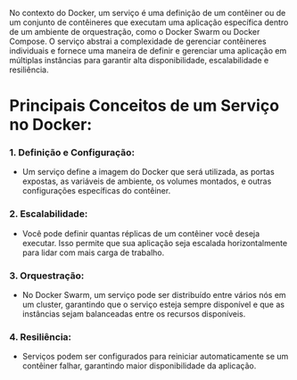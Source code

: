 No contexto do Docker, um serviço é uma definição de um contêiner ou de um conjunto de contêineres que executam uma aplicação específica dentro de um ambiente de orquestração, como o Docker Swarm ou Docker Compose. O serviço abstrai a complexidade de gerenciar contêineres individuais e fornece uma maneira de definir e gerenciar uma aplicação em múltiplas instâncias para garantir alta disponibilidade, escalabilidade e resiliência.

# Principais Conceitos de um Serviço no Docker:

### 1. Definição e Configuração:

- Um serviço define a imagem do Docker que será utilizada, as portas expostas, as variáveis de ambiente, os volumes montados, e outras configurações específicas do contêiner.

### 2. Escalabilidade:

 - Você pode definir quantas réplicas de um contêiner você deseja executar. Isso permite que sua aplicação seja escalada horizontalmente para lidar com mais carga de trabalho.

### 3. Orquestração:

 - No Docker Swarm, um serviço pode ser distribuído entre vários nós em um cluster, garantindo que o serviço esteja sempre disponível e que as instâncias sejam balanceadas entre os recursos disponíveis.

### 4. Resiliência:

 - Serviços podem ser configurados para reiniciar automaticamente se um contêiner falhar, garantindo maior disponibilidade da aplicação.
 
  
